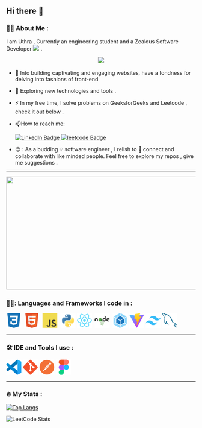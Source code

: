 ## Hi there 👋

### :woman_technologist: About Me :

I am Uthra , Currently an engineering student and a Zealous Software Developer <img src="https://media.giphy.com/media/WUlplcMpOCEmTGBtBW/giphy.gif" width="30"> .
<div id="header" align="center">
  <img src="https://i.giphy.com/media/v1.Y2lkPTc5MGI3NjExbXo0ejhjcGJ1ZHd0MHBobmFlazh0aTlzeDI4b3RnM3FwZzZnOTNvdSZlcD12MV9pbnRlcm5hbF9naWZfYnlfaWQmY3Q9Zw/HzPtbOKyBoBFsK4hyc/giphy.gif" width="100"/>
</div>

- :telescope: Into building captivating and engaging websites,  have a fondness for delving into fashions of front-end

- :seedling: Exploring new technologies and tools .

- :zap: In my free time, I solve problems on GeeksforGeeks and Leetcode , check it out below .

- :mailbox:How to reach me: <div id="badges" >
  <a href="https://www.linkedin.com/in/uthra-karuna">
    <img src="https://img.shields.io/badge/LinkedIn-blue?style=for-the-badge&logo=linkedin&logoColor=white" alt="LinkedIn Badge"/>
  </a>
  <a href="https://leetcode.com/u/uthrakaruna/">
    <img src="https://img.shields.io/badge/LeetCode-white?style=for-the-badge&logo=leetcode&logoColor=black" alt="leetcode Badge"/>
  </a>
- 😊 : As a budding 💡 software engineer , I relish to 🤝 connect and collaborate with like minded people. Feel free to explore my repos , give me suggestions .
</div>

---

<div align="center">
  <img src="https://i.giphy.com/media/v1.Y2lkPTc5MGI3NjExZ210MHFkemZ0MWxvbjczMzVqbTg5cHFlaXlvaGxxaXVnbXl2Z3FwdCZlcD12MV9pbnRlcm5hbF9naWZfYnlfaWQmY3Q9Zw/L8K62iTDkzGX6/giphy.gif" width="600" height="300"/>
</div>



### 👩‍💻: Languages and Frameworks I code in :

<div>
  <img src="https://github.com/devicons/devicon/blob/master/icons/css3/css3-plain.svg"  title="CSS3" alt="CSS" width="40" height="40"/>&nbsp;
  <img src="https://github.com/devicons/devicon/blob/master/icons/html5/html5-original.svg" title="HTML5" alt="HTML" width="40" height="40"/>&nbsp;
  <img src="https://github.com/devicons/devicon/blob/master/icons/javascript/javascript-original.svg" title="JavaScript" alt="JavaScript" width="40" height="40"/>&nbsp
  <img src="https://github.com/devicons/devicon/blob/master/icons/python/python-original.svg" title="Git" **alt="Git" width="40" height="40"/>
  <img src="https://github.com/devicons/devicon/blob/master/icons/react/react-original.svg" title="React" alt="React" width="40" height="40"/>&nbsp;
  <img src="https://github.com/devicons/devicon/blob/master/icons/nodejs/nodejs-original-wordmark.svg" title="NodeJS" alt="NodeJS" width="40" height="40"/>&nbsp;
    <img src="https://github.com/devicons/devicon/blob/master/icons/webpack/webpack-original.svg" title="Git" **alt="Git" width="40" height="40"/>
    <img src="https://github.com/devicons/devicon/blob/master/icons/vitejs/vitejs-original.svg" title="Git" **alt="Git" width="40" height="40"/>
    <img src="https://github.com/devicons/devicon/blob/master/icons/tailwindcss/tailwindcss-original.svg" title="Git" **alt="Git" width="40" height="40"/>
  <img src="https://github.com/devicons/devicon/blob/master/icons/mysql/mysql-original.svg" title="Git" **alt="Git" width="40" height="40"/>
</div>

---

### :hammer_and_wrench: IDE and Tools I use :

<div>
  <img src="https://github.com/devicons/devicon/blob/master/icons/vscode/vscode-original.svg" title="Git" **alt="Git" width="40" height="40"/>
   <img src="https://github.com/devicons/devicon/blob/master/icons/git/git-original.svg" title="Git" **alt="Git" width="40" height="40"/>
  <img src="https://github.com/devicons/devicon/blob/master/icons/postman/postman-original.svg" title="Git" **alt="Git" width="40" height="40"/>
    <img src="https://github.com/devicons/devicon/blob/master/icons/figma/figma-original.svg" title="Git" **alt="Git" width="40" height="40"/>
</div>

---

### :fire: My Stats :


[![Top Langs](https://github-readme-stats.vercel.app/api/top-langs/?username=Uthra-karunakaran&layout=compact&theme=vision-friendly-dark)](https://github.com/anuraghazra/github-readme-stats)

![LeetCode Stats](https://leetcode.card.workers.dev/uthrakaruna?theme=dark&font=baloo&extension=null)






























<!--
**code-par-learn/code-par-learn** is a ✨ _special_ ✨ repository because its `README.md` (this file) appears on your GitHub profile.

Here are some ideas to get you started:

- 🔭 I’m currently working on ...
- 🌱 I’m currently learning ...
- 👯 I’m looking to collaborate on ...
- 🤔 I’m looking for help with ...
- 💬 Ask me about ...
- 📫 How to reach me: ...
- 😄 Pronouns: ...
- ⚡ Fun fact: ...
-->
